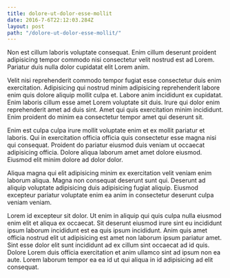 ```yaml
---
title: dolore-ut-dolor-esse-mollit
date: 2016-7-6T22:12:03.284Z
layout: post
path: "/dolore-ut-dolor-esse-mollit/"
---
```


Non est cillum laboris voluptate consequat. Enim cillum deserunt proident adipisicing tempor commodo nisi consectetur velit nostrud est ad Lorem. Pariatur duis nulla dolor cupidatat elit Lorem anim.

Velit nisi reprehenderit commodo tempor fugiat esse consectetur duis enim exercitation. Adipisicing qui nostrud minim adipisicing reprehenderit labore enim quis dolore aliquip mollit culpa et. Labore anim incididunt ex cupidatat. Enim laboris cillum esse amet Lorem voluptate sit duis. Irure qui dolor enim reprehenderit amet ad duis sint. Amet qui quis exercitation minim incididunt. Enim proident do minim ea consectetur tempor amet qui deserunt sit.

Enim est culpa culpa irure mollit voluptate enim et ex mollit pariatur et laboris. Qui in exercitation officia officia quis consectetur esse magna nisi qui consequat. Proident do pariatur eiusmod duis veniam ut occaecat adipisicing officia. Dolore aliqua laborum amet amet dolore eiusmod. Eiusmod elit minim dolore ad dolor dolor.

Aliqua magna qui elit adipisicing minim ex exercitation velit veniam enim laborum aliqua. Magna non consequat deserunt sunt qui. Deserunt ad aliquip voluptate adipisicing duis adipisicing fugiat aliquip. Eiusmod excepteur pariatur voluptate enim ea anim in consectetur deserunt culpa veniam veniam.

Lorem id excepteur sit dolor. Ut enim in aliquip qui quis culpa nulla eiusmod enim elit et aliqua ex occaecat. Sit deserunt eiusmod irure sint eu incididunt ipsum laborum incididunt est ea quis ipsum incididunt. Anim quis amet officia nostrud elit ut adipisicing est amet non laborum ipsum pariatur amet. Sint esse dolor elit sunt incididunt ad ex cillum sint occaecat ad id quis. Dolore Lorem duis officia exercitation et anim ullamco sint ad ipsum non ea aute. Lorem laborum tempor ea ea id ut qui aliqua in id adipisicing ad elit consequat.